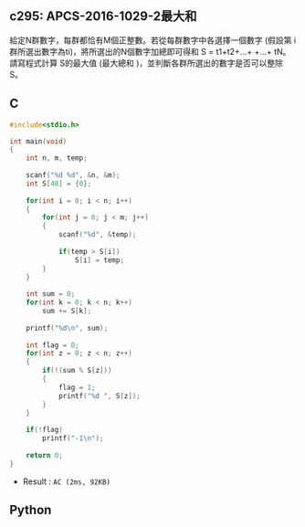 ## c295: APCS-2016-1029-2最大和
給定N群數字，每群都恰有M個正整數。若從每群數字中各選擇一個數字 (假設第 i群所選出數字為ti)，將所選出的N個數字加總即可得和 S = t1+t2+…+ +…+ tN。請寫程式計算 S的最大值 (最大總和 )，並判斷各群所選出的數字是否可以整除 S。

## C
```C
#include<stdio.h>

int main(void)
{
	int n, m, temp;
	
	scanf("%d %d", &n, &m);
	int S[40] = {0};
	
	for(int i = 0; i < n; i++)
	{
		for(int j = 0; j < m; j++)
		{
			scanf("%d", &temp);
			
			if(temp > S[i])
				S[i] = temp;
		}
	}
	
	int sum = 0;
	for(int k = 0; k < n; k++)
		sum += S[k];
	
	printf("%d\n", sum);
	
	int flag = 0;
	for(int z = 0; z < n; z++)
	{
		if(!(sum % S[z]))
		{
			flag = 1;
			printf("%d ", S[z]);
		}
	}
	
	if(!flag)
		printf("-1\n");
	
	return 0;
}
```
 * Result : `AC (2ms, 92KB)`

## Python
